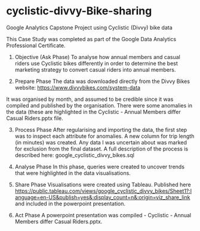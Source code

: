 # cyclistic-divvy-Bike-sharing
Google Analytics Capstone Project using Cyclistic (Divvy) bike data

This Case Study was completed as part of the Google Data Analytics Professional Certificate.

  1. Objective (Ask Phase)
To analyse how annual members and casual riders use Cyclistic bikes differently in order to determine the best marketing strategy to convert casual riders into annual members.

  2. Prepare Phase
The data was downloaded directly from the Divvy Bikes website: https://www.divvybikes.com/system-data

It was organised by month, and assumed to be credible since it was compiled and published by the organisation. There were some anomalies in the data (these are highlighted in the Cyclistic - Annual Members differ Casual Riders.pptx file.

  3. Process Phase
After regularising and importing the data, the first step was to inspect each attribute for anomalies. A new column for trip length (in minutes) was created. Any data I was uncertain about was marked for exclusion from the final dataset. A full description of the process is described here: google_cyclistic_divvy_bikes.sql

  4. Analyse Phase
In this phase, queries were created to uncover trends that were highlighted in the data visualisations.

  5. Share Phase
Visualisations were created using Tableau. Published here https://public.tableau.com/views/google_cyclistic_divvy_bikes/Sheet1?:language=en-US&publish=yes&:display_count=n&:origin=viz_share_link and included in the powerpoint presentation.

  6. Act Phase
A powerpoint presentation was compiled - Cyclistic - Annual Members differ Casual Riders.pptx.
